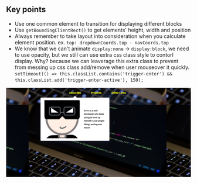 ## Key points
* Use one common element to transition for displaying different blocks
* Use `getBoundingClientRect()` to get elements' height, width and position
* Always remember to take layout into consideration when you calculate element position. ex. `top: dropdownCoords.top - navCoords.top`
* We know that we can't animate `display:none` -> `display:block`, we need to use opacity, but we still can use extra css class style to contorl display.
    Why? because we can leaverage this extra class to prevent from messing up css class add/remove when user mouseover it quickly.
    `setTimeout(() => this.classList.contains('trigger-enter') && this.classList.add('trigger-enter-active'), 150);`

![Screenshot](./screenshot.png)
